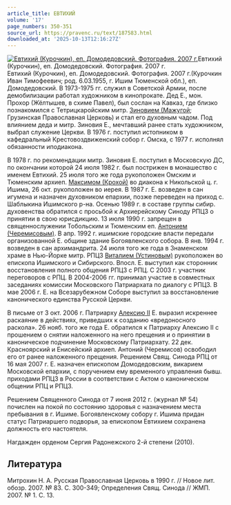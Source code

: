 ```yaml
---
article_title: ЕВТИХИЙ
volume: '17'
page_numbers: 350-351
source_url: https://pravenc.ru/text/187583.html
downloaded_at: '2025-10-13T12:16:27Z'
---
```


[![Евтихий (Курочкин), еп. Домодедовский. Фотография. 2007 г.](https://pravenc.ru/data/614/492/1234/i200.jpg "Кликните для увеличения картинки")](https://pravenc.ru/data/614/492/1234/i400.jpg)Евтихий (Курочкин), еп. Домодедовский. Фотография. 2007 г.  
Евтихий (Курочкин), еп. Домодедовский. Фотография. 2007 г.(Курочкин Иван Тимофеевич; род. 6.03.1955, г. Ишим Тюменской обл.), еп. Домодедовский. В 1973-1975 гг. служил в Советской Армии, после демобилизации работал художником в кинопрокате. Дед Е., мон. Прохор (Жёлтышев, в схиме Павел), был сослан на Кавказ, где близко познакомился с Тетрицкаройским митр. [Зиновием (Мажугой](<https://pravenc.ru/text/Зиновием (Мажугой.html>); Грузинская Православная Церковь) и стал его духовным чадом. Под влиянием деда и митр. Зиновия Е., мечтавший ранее стать художником, выбрал служение Церкви. В 1976 г. поступил истопником в кафедральный Крестовоздвиженский собор г. Омска, с 1977 г. исполнял обязанности иподиакона.

В 1978 г. по рекомендации митр. Зиновия Е. поступил в Московскую ДС, по окончании которой 24 июля 1982 г. был пострижен в монашество с именем Евтихий. 25 июля того же года рукоположен Омским и Тюменским архиеп. [Максимом (Крохой)](<https://pravenc.ru/text/Максимом (Крохой).html>) во диакона к Никольской ц. г. Ишима, 26 окт. рукоположен во иерея. В 1987 г. Е. возведен в сан игумена и назначен духовником епархии, позже переведен на приход с. Шаблыкина Ишимского р-на. Осенью 1989 г. в составе группы сибир. духовенства обратился с просьбой к Архиерейскому Синоду РПЦЗ о принятии в свою юрисдикцию. 13 июля 1990 г. запрещен в священнослужении Тобольским и Тюменским еп. [Антонием (Черемисовым)](<https://pravenc.ru/text/АНТОНИЙ (ЧЕРЕМИСОВ).html>). В апр. 1992 г. ишимские городские власти передали организованной Е. общине здание Богоявленского собора. В янв. 1994 г. возведен в сан архимандрита. 24 июля того же года в Знаменском храме в Нью-Йорке митр. РПЦЗ [Виталием (Устиновым)](<https://pravenc.ru/text/Виталием (Устиновым).html>) рукоположен во епископа Ишимского и Сибирского. Впосл. Е. выступил как сторонник восстановления полного общения РПЦЗ с РПЦ. С 2003 г. участник переговоров с РПЦ. В 2004-2006 гг. принимал участие в совместных заседаниях комиссии Московского Патриархата по диалогу с РПЦЗ. В мае 2006 г. Е. на Всезарубежном Соборе выступил за восстановление канонического единства Русской Церкви.

В письме от 3 окт. 2006 г. Патриарху [Алексию II](<https://pravenc.ru/text/Алексий II.html>) Е. выразил искреннее раскаяние в действиях, приведших к созданию «вредоносного раскола». 26 нояб. того же года Е. обратился к Патриарху Алексию II с прошением о снятии наложенного на него прещения и о принятии в каноническое подчинение Московскому Патриархату. 22 дек. Красноярский и Енисейский архиеп. Антоний (Черемисов) освободил его от ранее наложенного прещения. Решением Свящ. Синода РПЦ от 16 мая 2007 г. Е. назначен епископом Домодедовским, викарием Московской епархии, с поручением ему временного управления бывш. приходами РПЦЗ в России в соответствии с Актом о каноническом общении РПЦ и РПЦЗ.

Решением Священного Синода от 7 июня 2012 г. (журнал № 54) почислен на покой по состоянию здоровья с назначением места пребывания в г. Ишиме. Богоявленскому собору г. Ишима придан статус Патриаршего подворья, за епископом Евтихием сохранена должность его настоятеля.

Нагдажден орденом Сергия Радонежского 2-й степени (2010).

## Литература

Митрохин Н. А. Русская Православная Церковь в 1990 г. // Новое лит. обозр. 2007. № 83. С. 300-349; Определения Свящ. Синода // ЖМП. 2007. № 1. С. 13.
